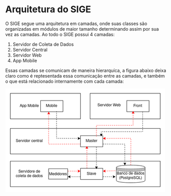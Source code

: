 # Arquitetura do SIGE

O SIGE segue uma arquitetura em camadas, onde suas classes são organizadas em módulos de maior tamanho determinando assim por sua vez as camadas. Ao todo o SIGE possui 4 camadas:

1. Servidor de Coleta de Dados
2. Servidor Central
3. Servidor Web
4. App Mobile

Essas camadas se comunicam de maneira hierarquíca, a figura abaixo deixa claro como é reptesentada essa comunicação entre as camadas, e também o que está relacionado internamente com cada camada:
 
![Arquitetura](../assets/images/architecture_sige.png)